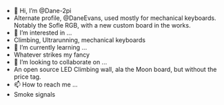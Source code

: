 - 👋 Hi, I’m @Dane-2pi
- Alternate profile, @DaneEvans, used mostly for mechanical keyboards. Notably the Sofle RGB, with a new custom board in the works. 
- 👀 I’m interested in ...
- Climbing, Ultrarunning, mechanical keyboards
- 🌱 I’m currently learning ...
- Whatever strikes my fancy
- 💞️ I’m looking to collaborate on ...
- An open source LED Climbing wall, ala the Moon board, but without the price tag. 
- 📫 How to reach me ...
- Smoke signals

<!---
Dane-2pi/Dane-2pi is a ✨ special ✨ repository because its `README.md` (this file) appears on your GitHub profile.
You can click the Preview link to take a look at your changes.
--->
